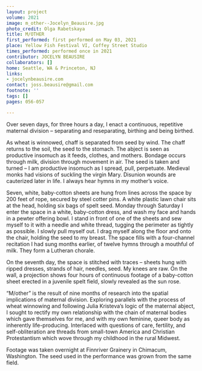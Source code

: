 ```yaml
---
layout: project
volume: 2021
image: m_other--Jocelyn_Beausire.jpg
photo_credit: Olga Rabetskaya
title: M/OTHER
first_performed: first performed on May 03, 2021
place: Yellow Fish Festival VI, Coffey Street Studio
times_performed: performed once in 2021
contributor: JOCELYN BEAUSIRE
collaborators: []
home: Seattle, WA & Princeton, NJ
links:
- jocelynbeausire.com
contact: joss.beausire@gmail.com
footnote: ''
tags: []
pages: 056-057

---
```


Over seven days, for three hours a day, I enact a continuous, repetitive maternal division – separating and reseparating, birthing and being birthed.

As wheat is winnowed, chaff is separated from seed by wind. The chaff returns to the soil, the seed to the stomach. The abject is seen as productive insomuch as it feeds, clothes, and mothers. Bondage occurs through milk, division through movement in air. The seed is taken and turned – I am productive insomuch as I spread, pull, perpetuate. Medieval monks had visions of suckling the virgin Mary. Disunion wounds are cauterized later in life. I always hear hymns in my mother’s voice.

Seven, white, baby-cotton sheets are hung from lines across the space by 200 feet of rope, secured by steel cotter pins. A white plastic lawn chair sits at the head, holding six bags of spelt seed. Monday through Saturday I enter the space in a white, baby-cotton dress, and wash my face and hands in a pewter offering bowl. I stand in front of one of the sheets and sew myself to it with a needle and white thread, tugging the perimeter as tightly as possible. I slowly pull myself out. I drag myself along the floor and onto the chair, holding the seed to my breast. The space fills with a four-channel recitation I had sung months earlier, of twelve hymns through a mouthful of milk. They form a Lutheran chorale. 

On the seventh day, the space is stitched with traces – sheets hung with ripped dresses, strands of hair, needles, seed. My knees are raw. On the wall, a projection shows four hours of continuous footage of a baby-cotton sheet erected in a juvenile spelt field, slowly revealed as the sun rose. 

“M/other” is the result of nine months of research into the spatial implications of maternal division. Exploring parallels with the process of wheat winnowing and following Julia Kristeva’s logic of the maternal abject, I sought to rectify my own relationship with the chain of maternal bodies which gave themselves for me, and with my own feminine, queer body as inherently life-producing. Interlaced with questions of care, fertility, and self-obliteration are threads from small-town America and Christian Protestantism which wove through my childhood in the rural Midwest. 

Footage was taken overnight at Finnriver Grainery in Chimacum, Washington. The seed used in the performance was grown from the same field.
